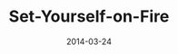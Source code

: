 ---
layout: music 
title: "Set-Yourself-on-Fire"
series: "How to Change the World"
date: 2014-03-24 
description: "We’re talking about setting ourselves on fire."
audio: "http://www.crossroads.net/players/media/hq/htctw_01.mp3"
audio-duration: ":"
---